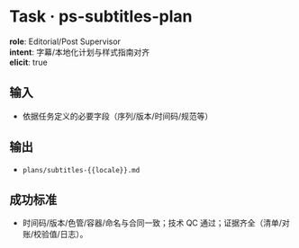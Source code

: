 # Task · ps-subtitles-plan

**role**: Editorial/Post Supervisor  
**intent**: 字幕/本地化计划与样式指南对齐  
**elicit**: true

## 输入

- 依据任务定义的必要字段（序列/版本/时间码/规范等）

## 输出

- `plans/subtitles-{{locale}}.md`

## 成功标准

- 时间码/版本/色管/容器/命名与合同一致；技术 QC 通过；证据齐全（清单/对账/校验值/日志）。
